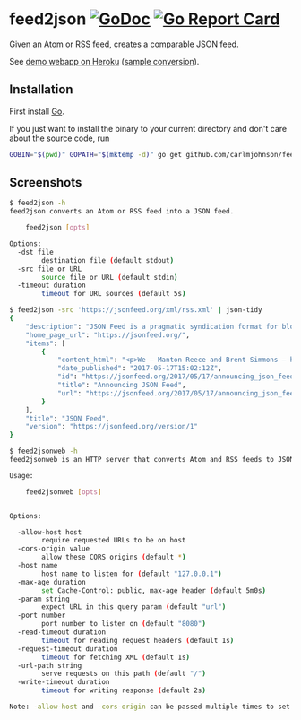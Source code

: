 # feed2json [![GoDoc](https://godoc.org/github.com/carlmjohnson/feed2json?status.svg)](https://godoc.org/github.com/carlmjohnson/feed2json) [![Go Report Card](https://goreportcard.com/badge/github.com/carlmjohnson/feed2json)](https://goreportcard.com/report/github.com/carlmjohnson/feed2json)

Given an Atom or RSS feed, creates a comparable JSON feed.

See [demo webapp on Heroku](https://feed2json.herokuapp.com/) ([sample conversion](https://feed2json.herokuapp.com/?url=https://jsonfeed.org/xml/rss.xml)).

## Installation

First install [Go](http://golang.org).

If you just want to install the binary to your current directory and don't care about the source code, run

```bash
GOBIN="$(pwd)" GOPATH="$(mktemp -d)" go get github.com/carlmjohnson/feed2json/...
```

## Screenshots
```bash
$ feed2json -h
feed2json converts an Atom or RSS feed into a JSON feed.

    feed2json [opts]

Options:
  -dst file
        destination file (default stdout)
  -src file or URL
        source file or URL (default stdin)
  -timeout duration
        timeout for URL sources (default 5s)

$ feed2json -src 'https://jsonfeed.org/xml/rss.xml' | json-tidy
{
    "description": "JSON Feed is a pragmatic syndication format for blogs, microblogs, and other time-based content.",
    "home_page_url": "https://jsonfeed.org/",
    "items": [
        {
            "content_html": "<p>We — Manton Reece and Brent Simmons — have noticed that JSON has become the developers’ choice for APIs, and that developers will often go out of their way to avoid XML. JSON is simpler to read and write, and it’s less prone to bugs.</p>\n\n<p>So we developed JSON Feed, a format similar to <a href=\"http://cyber.harvard.edu/rss/rss.html\">RSS</a> and <a href=\"https://tools.ietf.org/html/rfc4287\">Atom</a> but in JSON. It reflects the lessons learned from our years of work reading and publishing feeds.</p>\n\n<p><a href=\"https://jsonfeed.org/version/1\">See the spec</a>. It’s at version 1, which may be the only version ever needed. If future versions are needed, version 1 feeds will still be valid feeds.</p>\n\n<h4>Notes</h4>\n\n<p>We have a <a href=\"https://github.com/manton/jsonfeed-wp\">WordPress plugin</a> and, coming soon, a JSON Feed Parser for Swift. As more code is written, by us and others, we’ll update the <a href=\"https://jsonfeed.org/code\">code</a> page.</p>\n\n<p>See <a href=\"https://jsonfeed.org/mappingrssandatom\">Mapping RSS and Atom to JSON Feed</a> for more on the similarities between the formats.</p>\n\n<p>This website — the Markdown files and supporting resources — <a href=\"https://github.com/brentsimmons/JSONFeed\">is up on GitHub</a>, and you’re welcome to comment there.</p>\n\n<p>This website is also a blog, and you can subscribe to the <a href=\"https://jsonfeed.org/xml/rss.xml\">RSS feed</a> or the <a href=\"https://jsonfeed.org/feed.json\">JSON feed</a> (if your reader supports it).</p>\n\n<p>We worked with a number of people on this over the course of several months. We list them, and thank them, at the bottom of the <a href=\"https://jsonfeed.org/version/1\">spec</a>. But — most importantly — <a href=\"http://furbo.org/\">Craig Hockenberry</a> spent a little time making it look pretty. :)</p>",
            "date_published": "2017-05-17T15:02:12Z",
            "id": "https://jsonfeed.org/2017/05/17/announcing_json_feed",
            "title": "Announcing JSON Feed",
            "url": "https://jsonfeed.org/2017/05/17/announcing_json_feed"
        }
    ],
    "title": "JSON Feed",
    "version": "https://jsonfeed.org/version/1"
}

$ feed2jsonweb -h
feed2jsonweb is an HTTP server that converts Atom and RSS feeds to JSON feeds

Usage:

    feed2jsonweb [opts]


Options:

  -allow-host host
        require requested URLs to be on host
  -cors-origin value
        allow these CORS origins (default *)
  -host name
        host name to listen for (default "127.0.0.1")
  -max-age duration
        set Cache-Control: public, max-age header (default 5m0s)
  -param string
        expect URL in this query param (default "url")
  -port number
        port number to listen on (default "8080")
  -read-timeout duration
        timeout for reading request headers (default 1s)
  -request-timeout duration
        timeout for fetching XML (default 1s)
  -url-path string
        serve requests on this path (default "/")
  -write-timeout duration
        timeout for writing response (default 2s)

Note: -allow-host and -cors-origin can be passed multiple times to set more hosts and origins. Options can also be passed as environmental variables (CAPITALIZED_WITH_UNDERSCORES).
```
